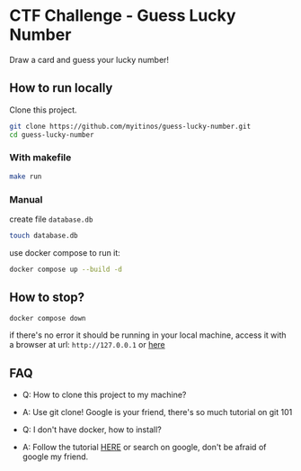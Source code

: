 # CTF Challenge - Guess Lucky Number

Draw a card and guess your lucky number!

## How to run locally

Clone this project.

```bash
git clone https://github.com/myitinos/guess-lucky-number.git
cd guess-lucky-number
```

### With makefile

```bash
make run
```

### Manual

create file `database.db`
```bash
touch database.db
```

use docker compose to run it:
```bash
docker compose up --build -d
```

## How to stop?

```bash
docker compose down
```

if there's no error it should be running in your local machine, access it with a browser at url: `http://127.0.0.1` or [here](http://127.0.0.1:80)

## FAQ

+ Q: How to clone this project to my machine?
+ A: Use git clone! Google is your friend, there's so much tutorial on git 101

+ Q: I don't have docker, how to install?
+ A: Follow the tutorial [HERE](https://docs.docker.com/engine/install/ubuntu/) or search on google, don't be afraid of google my friend.